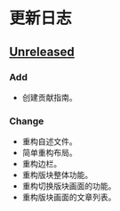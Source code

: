 # 更新日志

## [Unreleased]

### Add

- 创建贡献指南。

### Change

- 重构自述文件。
- 简单重构布局。
- 重构边栏。
- 重构版块整体功能。
- 重构切换版块画面的功能。
- 重构版块画面的文章列表。

[Unreleased]: https://github.com/NSDN/nya-client/compare/v1.0.0...HEAD
[1.0.0]: https://github.com/NSDN/nya-client/release/tag/v1.0.0
